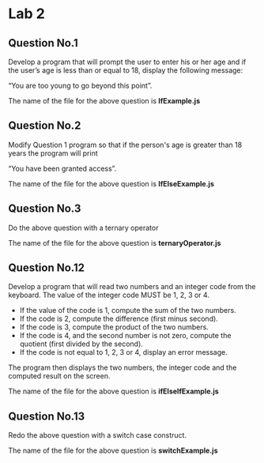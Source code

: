 # Lab 2


## Question No.1
Develop a program that will prompt the user to enter his or her age and if the user’s age is less than or equal to 18, display the following message:

“You are too young to go beyond this point”.

The name of the file for the above question is **IfExample.js**


## Question No.2
Modify Question 1 program so that if the person's age is greater than 18 years the program will print 

“You have been granted access”.

The name of the file for the above question is **IfElseExample.js**


## Question No.3
Do the above question with a ternary operator 

The name of the file for the above question is **ternaryOperator.js**


## Question No.12
Develop a program that will read two numbers and an integer code from the keyboard. The value of the integer code MUST be 1, 2, 3 or 4. 

- If the value of the code is 1, compute the sum of the two numbers.
- If the code is 2, compute the difference (first minus second).
- If the code is 3, compute the product of the two numbers. 
- If the code is 4, and the second number is not zero, compute the quotient (first divided by the second). 
- If the code is not equal to 1, 2, 3 or 4, display an error message. 

The program then displays the two numbers, the integer code and the computed result on the screen.

The name of the file for the above question is **ifElseIfExample.js**


## Question No.13
Redo the above question with a switch case construct.

The name of the file for the above question is **switchExample.js**



